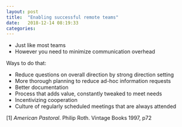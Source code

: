 ```yaml
---
layout: post
title:  "Enabling successful remote teams"
date:   2018-12-14 08:19:33
categories:
---
```


 - Just like most teams
 - However you need to minimize communication overhead

 Ways to do that:
  - Reduce questions on overall direction by strong direction setting
  -  More thorough planning to reduce ad-hoc information requests
  - Better documentation
  - Process that adds value, constantly tweaked to meet needs
  - Incentivizing cooperation
  - Culture of regularly scheduled meetings that are always attended

[1] *American Pastoral*. Philip Roth. Vintage Books 1997, p72
